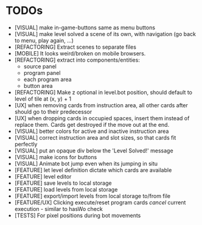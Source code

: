 TODOs
=====

* [VISUAL] make in-game-buttons same as menu buttons
* [VISUAL] make level solved a scene of its own, with navigation (go back to menu, play again, ...)
* [REFACTORING] Extract scenes to separate files
* [MOBILE] It looks weird/broken on mobile browsers.
* [REFACTORING] extract into components/entities:
    * source panel
    * program panel
    * each program area
    * button area
* [REFACTORING] Make z optional in level.bot position, should default to level of tile at (x, y) + 1
* [UX] when removing cards from instruction area, all other cards after should go to their predecessor
* [UX] when dropping cards in occupied spaces, insert them instead of replace them. Cards get destroyed if the move out at the end.
* [VISUAL] better colors for active and inactive instruction area
* [VISUAL] correct instruction area and slot sizes, so that cards fit perfectly
* [VISUAL] put an opaque div below the 'Level Solved!' message
* [VISUAL] make icons for buttons
* [VISUAL] Animate bot jump even when its jumping in situ
* [FEATURE] let level definition dictate which cards are available
* [FEATURE] level editor
* [FEATURE] save levels to local storage
* [FEATURE] load levels from local storage
* [FEATURE] export/import levels from local storage to/from file
* [FEATURE/UX] Clicking execute/reset program cards *cancel* current execution - similar to hasWo check
* [TESTS] For pixel positions during bot movements


